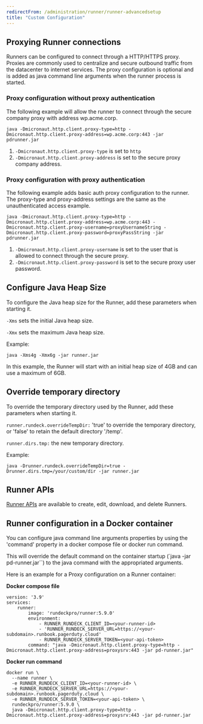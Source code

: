 ```yaml
---
redirectFrom: /administration/runner/runner-advancedsetup
title: "Custom Configuration"
---
```


## Proxying Runner connections

Runners can be configured to connect through a HTTP/HTTPS proxy. Proxies are commonly used to centralize and secure outbound traffic from the datacenter to internet services. The proxy configuration is optional and is added as java command line arguments when the runner process is started.

### Proxy configuration without proxy authentication

The following example will allow the runner to connect through the secure company proxy with address wp.acme.corp.

```
java -Dmicronaut.http.client.proxy-type=http -Dmicronaut.http.client.proxy-address=wp.acme.corp:443 -jar pdrunner.jar
```

1. `-Dmicronaut.http.client.proxy-type` is set to `http`
1. `-Dmicronaut.http.client.proxy-address` is set to the secure proxy company address.

### Proxy configuration with proxy authentication

The following example adds basic auth proxy configuration to the runner. The proxy-type and proxy-address settings are the same as the unauthenticated access example.

```
java -Dmicronaut.http.client.proxy-type=http -Dmicronaut.http.client.proxy-address=wp.acme.corp:443 -Dmicronaut.http.client.proxy-username=proxyUsernameString -Dmicronaut.http.client.proxy-password=proxyPassString -jar pdrunner.jar
```

1. `-Dmicronaut.http.client.proxy-username` is set to the user that is allowed to connect through the secure proxy.
1. `-Dmicronaut.http.client.proxy-password` is set to the secure proxy user password.

## Configure Java Heap Size

To configure the Java heap size for the Runner, add these parameters when starting it.

`-Xms` sets the initial Java heap size.

`-Xmx` sets the maximum Java heap size.

Example:
```
java -Xms4g -Xmx6g -jar runner.jar
```

In this example, the Runner will start with an initial heap size of 4GB and can use a maximum of 6GB.

## Override temporary directory

To override the temporary directory used by the Runner, add these parameters when starting it.

`runner.rundeck.overrideTempDir:` 'true' to override the temporary directory, or 'false' to retain the default directory '/temp'.

`runner.dirs.tmp:` the new temporary directory.

Example:
```
java -Drunner.rundeck.overrideTempDir=true -Drunner.dirs.tmp=/your/custom/dir -jar runner.jar
```

## Runner APIs

[Runner APIs](/api/index.md#runner-management) are available to create, edit, download, and delete Runners.

## Runner configuration in a Docker container

You can configure java command line arguments properties by using the 'command' property in a docker compose file or docker run command.

This will override the default command on the container startup (`java -jar pd-runner.jar``) to the java command with the appropriated arguments.

Here is an example for a Proxy configuration on a Runner container:

**Docker compose file**

```
version: '3.9'
services:
    runner:
        image: 'rundeckpro/runner:5.9.0'
        environment:
            - RUNNER_RUNDECK_CLIENT_ID=<your-runner-id>
            - 'RUNNER_RUNDECK_SERVER_URL=https://<your-subdomain>.runbook.pagerduty.cloud'
            - RUNNER_RUNDECK_SERVER_TOKEN=<your-api-token>
        command: "java -Dmicronaut.http.client.proxy-type=http -Dmicronaut.http.client.proxy-address=proxysrv:443 -jar pd-runner.jar"
```

**Docker run command**

```
docker run \
  --name runner \
  -e RUNNER_RUNDECK_CLIENT_ID=<your-runner-id> \
  -e RUNNER_RUNDECK_SERVER_URL=https://<your-subdomain>.runbook.pagerduty.cloud \
  -e RUNNER_RUNDECK_SERVER_TOKEN=<your-api-token> \
  rundeckpro/runner:5.9.0 \
  java -Dmicronaut.http.client.proxy-type=http -Dmicronaut.http.client.proxy-address=proxysrv:443 -jar pd-runner.jar
```
